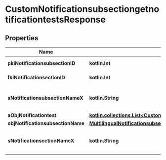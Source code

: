 
# CustomNotificationsubsectiongetnotificationtestsResponse

## Properties
Name | Type | Description | Notes
------------ | ------------- | ------------- | -------------
**pkiNotificationsubsectionID** | **kotlin.Int** | The unique ID of the Notificationsubsection | 
**fkiNotificationsectionID** | **kotlin.Int** | The unique ID of the Notificationsection | 
**sNotificationsubsectionNameX** | **kotlin.String** | The name of the Notificationsubsection in the language of the requester | 
**aObjNotificationtest** | [**kotlin.collections.List&lt;CustomNotificationtestgetnotificationtestsResponse&gt;**](CustomNotificationtestgetnotificationtestsResponse.md) |  | 
**objNotificationsubsectionName** | [**MultilingualNotificationsubsectionName**](MultilingualNotificationsubsectionName.md) |  |  [optional]
**sNotificationsectionNameX** | **kotlin.String** | The name of the Notificationsection in the language of the requester |  [optional]



